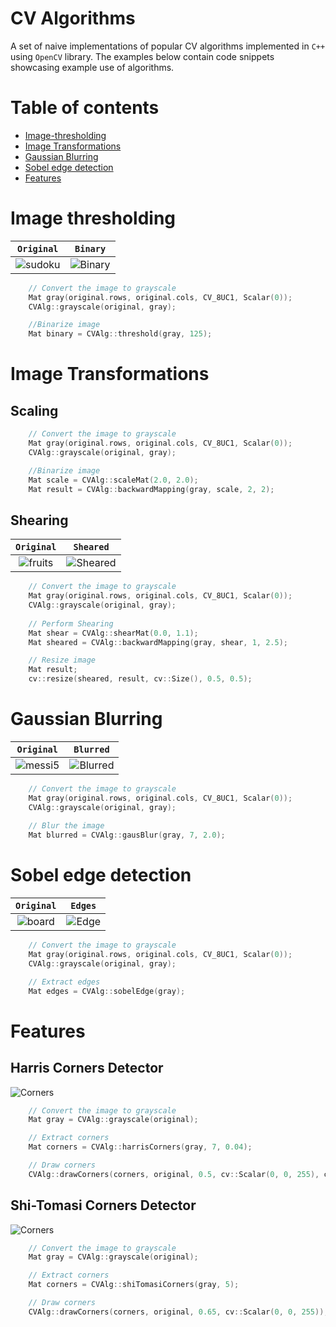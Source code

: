 # CV Algorithms
A set of naive implementations of popular CV algorithms implemented in `C++` using `OpenCV` library. The examples below contain code snippets showcasing example use of algorithms.

# Table of contents
- [Image-thresholding](#Image-thresholding)
- [Image Transformations](#Image-Transformations)
- [Gaussian Blurring](#Gaussian-Blurring)
- [Sobel edge detection](#Sobel-edge-detection)
- [Features](#Features)

# Image thresholding

| `Original` | `Binary` |
| :---:| :---:|
|![sudoku](https://user-images.githubusercontent.com/50104866/178046409-b5905053-e777-494c-ab34-3fb9c5c5eeb7.png) | ![Binary](https://user-images.githubusercontent.com/50104866/178046386-30209dc4-c40d-4f6c-a880-d9c2837442ac.png)|

```C++
    // Convert the image to grayscale
    Mat gray(original.rows, original.cols, CV_8UC1, Scalar(0));
    CVAlg::grayscale(original, gray);

    //Binarize image
    Mat binary = CVAlg::threshold(gray, 125);
```

# Image Transformations

## Scaling

```C++
    // Convert the image to grayscale
    Mat gray(original.rows, original.cols, CV_8UC1, Scalar(0));
    CVAlg::grayscale(original, gray);

    //Binarize image
    Mat scale = CVAlg::scaleMat(2.0, 2.0);
    Mat result = CVAlg::backwardMapping(gray, scale, 2, 2);
```

## Shearing

| `Original` | `Sheared` |
| :---:| :---:|
|![fruits](https://user-images.githubusercontent.com/50104866/178017490-d4207355-a50b-48c8-b19d-da5953ecdc4d.jpg)| ![Sheared](https://user-images.githubusercontent.com/50104866/178017526-11a6ac4d-c25d-4846-b97f-8ad9a6e0b8e2.png)|

```C++
    // Convert the image to grayscale
    Mat gray(original.rows, original.cols, CV_8UC1, Scalar(0));
    CVAlg::grayscale(original, gray);
    
    // Perform Shearing
    Mat shear = CVAlg::shearMat(0.0, 1.1);
    Mat sheared = CVAlg::backwardMapping(gray, shear, 1, 2.5);

    // Resize image
    Mat result;
    cv::resize(sheared, result, cv::Size(), 0.5, 0.5);
```

# Gaussian Blurring

| `Original` | `Blurred` |
| :---:| :---:|
|![messi5](https://user-images.githubusercontent.com/50104866/178017771-976034df-095e-477a-8e84-259ccf8e4cb9.jpg)|  ![Blurred](https://user-images.githubusercontent.com/50104866/178017811-e9bf8d02-aada-4778-ad09-95cba2b1948b.png)|

```C++
    // Convert the image to grayscale
    Mat gray(original.rows, original.cols, CV_8UC1, Scalar(0));
    CVAlg::grayscale(original, gray);
    
    // Blur the image
    Mat blurred = CVAlg::gausBlur(gray, 7, 2.0);
```

# Sobel edge detection

| `Original` | `Edges` |
| :---:| :---:|
|![board](https://user-images.githubusercontent.com/50104866/178017910-103673e6-cc3c-477e-ae6c-ac110038d985.jpg) | ![Edge](https://user-images.githubusercontent.com/50104866/178017881-9e448181-dcc5-4944-b497-37436b781de1.png)|

```C++
    // Convert the image to grayscale
    Mat gray(original.rows, original.cols, CV_8UC1, Scalar(0));
    CVAlg::grayscale(original, gray);

    // Extract edges
    Mat edges = CVAlg::sobelEdge(gray);
```

# Features

## Harris Corners Detector
![Corners](https://user-images.githubusercontent.com/50104866/178045575-cb38ad40-e82f-4d83-a00b-e96bb9f48200.png)


```C++
    // Convert the image to grayscale
    Mat gray = CVAlg::grayscale(original);

    // Extract corners
    Mat corners = CVAlg::harrisCorners(gray, 7, 0.04);

    // Draw corners
    CVAlg::drawCorners(corners, original, 0.5, cv::Scalar(0, 0, 255), cv::MARKER_DIAMOND);
```


## Shi-Tomasi Corners Detector
![Corners](https://user-images.githubusercontent.com/50104866/178031086-d5072d23-7ddb-4e18-9662-78e1ff081c7f.png)

```C++
    // Convert the image to grayscale
    Mat gray = CVAlg::grayscale(original);

    // Extract corners
    Mat corners = CVAlg::shiTomasiCorners(gray, 5);

    // Draw corners
    CVAlg::drawCorners(corners, original, 0.65, cv::Scalar(0, 0, 255));
```
